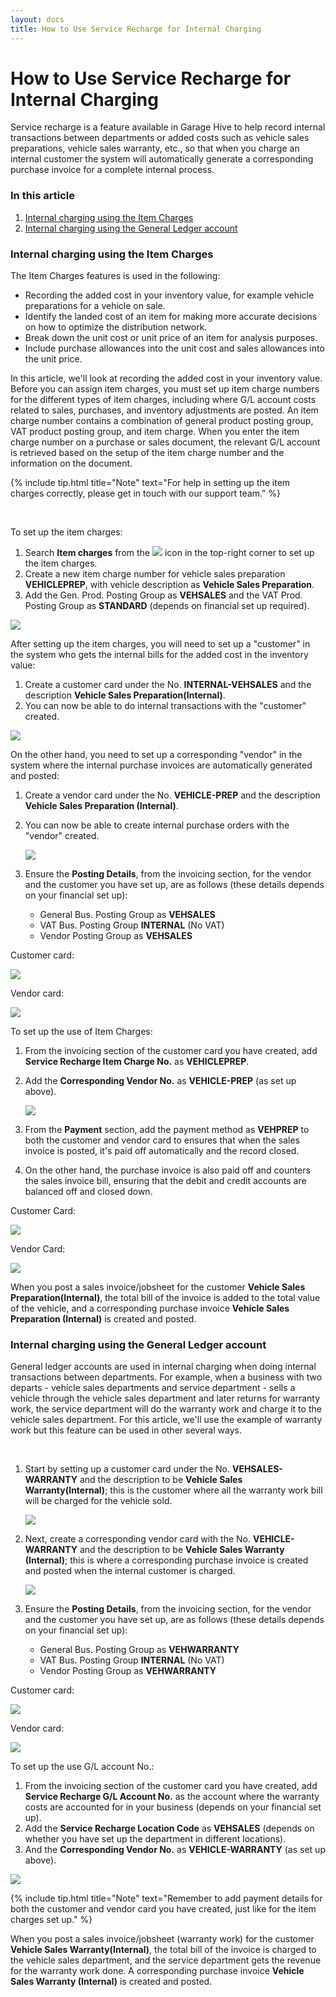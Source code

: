 ```yaml
---
layout: docs
title: How to Use Service Recharge for Internal Charging
---
```


# How to Use Service Recharge for Internal Charging
Service recharge is a feature available in Garage Hive to help record internal transactions between departments or added costs such as vehicle sales preparations, vehicle sales warranty, etc., so that when you charge an internal customer the system will automatically generate a corresponding purchase invoice for a complete internal process.


### In this article
1. [Internal charging using the Item Charges](#internal-charging-using-the-item-charges)
2. [Internal charging using the General Ledger account](#internal-charging-using-the-general-ledger-account)


### Internal charging using the Item Charges
The Item Charges features is used in the following:

* Recording the added cost in your inventory value, for example vehicle preparations for a vehicle on sale.
* Identify the landed cost of an item for making more accurate decisions on how to optimize the distribution network.
* Break down the unit cost or unit price of an item for analysis purposes.
* Include purchase allowances into the unit cost and sales allowances into the unit price.

In this article, we'll look at recording the added cost in your inventory value. <br>
Before you can assign item charges, you must set up item charge numbers for the different types of item charges, including where G/L account costs related to sales, purchases, and inventory adjustments are posted. An item charge number contains a combination of general product posting group, VAT product posting group, and item charge. When you enter the item charge number on a purchase or sales document, the relevant G/L account is retrieved based on the setup of the item charge number and the information on the document.

{% include tip.html title="Note" text="For help in setting up the item charges correctly, please get in touch with our support team." %}

<br>

To set up the item charges:
1. Search **Item charges** from the ![](media/search_icon.png) icon in the top-right corner to set up the item charges. 
2. Create a new item charge number for vehicle sales preparation **VEHICLEPREP**, with vehicle description as **Vehicle Sales Preparation**. 
3. Add the Gen. Prod. Posting Group as **VEHSALES** and the VAT Prod. Posting Group as **STANDARD** (depends on financial set up required).

![](media/garagehive-service-recharge-item-charges1.gif)

After setting up the item charges, you will need to set up a "customer" in the system who gets the internal bills for the added cost in the inventory value:
1. Create a customer card under the No. **INTERNAL-VEHSALES** and the description **Vehicle Sales Preparation(Internal)**.
2. You can now be able to do internal transactions with the "customer" created.

![](media/garagehive-service-recharge-item-charges2.gif)

On the other hand, you need to set up a corresponding "vendor" in the system where the internal purchase invoices are automatically generated and posted:
1. Create a vendor card under the No. **VEHICLE-PREP** and the description **Vehicle Sales Preparation (Internal)**. 
2. You can now be able to create internal purchase orders with the "vendor" created.

    ![](media/garagehive-service-recharge-item-charges3.gif)

3. Ensure the **Posting Details**, from the invoicing section, for the vendor and the customer you have set up, are as follows (these details depends on your financial set up):
    - General Bus. Posting Group as **VEHSALES**
    - VAT Bus. Posting Group **INTERNAL** (No VAT)
    - Vendor Posting Group as **VEHSALES**

Customer card:

![](media/garagehive-service-recharge-item-charges4.png)

Vendor card:

![](media/garagehive-service-recharge-item-charges5.png)


To set up the use of Item Charges:
1. From the invoicing section of the customer card you have created, add **Service Recharge Item Charge No.** as **VEHICLEPREP**.
2. Add the **Corresponding Vendor No.** as **VEHICLE-PREP** (as set up above).

    ![](media/garagehive-service-recharge-item-charges6.png)

3. From the **Payment** section, add the payment method as **VEHPREP** to both the customer and vendor card to ensures that when the sales invoice is posted, it's paid off automatically and the record closed. 
4. On the other hand, the purchase invoice is also paid off and counters the sales invoice bill, ensuring that the debit and credit accounts are balanced off and closed down.

Customer Card:

![](media/garagehive-service-recharge-item-charges7.png)

Vendor Card:

![](media/garagehive-service-recharge-item-charges8.png)

When you post a sales invoice/jobsheet for the customer **Vehicle Sales Preparation(Internal)**, the total bill of the invoice is added to the total value of the vehicle, and a corresponding purchase invoice **Vehicle Sales Preparation (Internal)** is created and posted.

### Internal charging using the General Ledger account
General ledger accounts are used in internal charging when doing internal transactions between departments. For example, when a business with two departs - vehicle sales departments and service department - sells a vehicle through the vehicle sales department and later returns for warranty work, the service department will do the warranty work and charge it to the vehicle sales department. For this article, we'll use the example of warranty work but this feature can be used in other several ways.

<br>

1. Start by setting up a customer card under the No. **VEHSALES-WARRANTY** and the description to be **Vehicle Sales Warranty(Internal)**; this is the customer where all the warranty work bill will be charged for the vehicle sold.

    ![](media/garagehive-service-recharge-gl-account1.png)

2. Next, create a corresponding vendor card with the No. **VEHICLE-WARRANTY** and the description to be **Vehicle Sales Warranty (Internal)**; this is where a corresponding purchase invoice is created and posted when the internal customer is charged.

    ![](media/garagehive-service-recharge-gl-account2.gif)

3. Ensure the **Posting Details**, from the invoicing section, for the vendor and the customer you have set up, are as follows (these details depends on your financial set up):
    - General Bus. Posting Group as **VEHWARRANTY**
    - VAT Bus. Posting Group **INTERNAL** (No VAT)
    - Vendor Posting Group as **VEHWARRANTY**

Customer card:

![](media/garagehive-service-recharge-gl-account3.png)

Vendor card:

![](media/garagehive-service-recharge-gl-account4.png)

To set up the use G/L account No.:
1. From the invoicing section of the customer card you have created, add **Service Recharge G/L Account No.** as the account where the warranty costs are accounted for in your business (depends on your financial set up).
2. Add the **Service Recharge Location Code** as **VEHSALES** (depends on whether you have set up the department in different locations).
3. And the **Corresponding Vendor No.** as **VEHICLE-WARRANTY** (as set up above).

![](media/garagehive-service-recharge-gl-account5.png)

{% include tip.html title="Note" text="Remember to add payment details for both the customer and vendor card you have created, just like for the item charges set up." %}

When you post a sales invoice/jobsheet (warranty work) for the customer **Vehicle Sales Warranty(Internal)**, the total bill of the invoice is charged to the vehicle sales department, and the service department gets the revenue for the warranty work done. A corresponding purchase invoice **Vehicle Sales Warranty (Internal)** is created and posted.